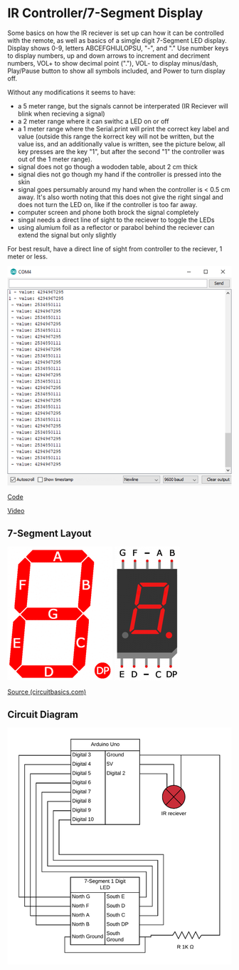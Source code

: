 # IR Controller/7-Segment Display

Some basics on how the IR reciever is set up can how it can be controlled with the remote, as well as basics of a simgle digit 7-Segment LED display. 
Display shows 0-9, letters ABCEFGHIJLOPSU, "-", and "." Use number keys to display numbers, up and down arrows to increment and decriment numbers, VOL+ to show decimal point ("."), VOL- to display minus/dash, Play/Pause button to show all symbols included, and Power to turn display off.

Without any modifications it seems to have:
- a 5 meter range, but the signals cannot be interperated (IR Reciever will blink when recieving a signal)
- a 2 meter range where it can swithc a LED on or off
- a 1 meter range where the Serial.print will print the correct key label and value (outside this range the korrect key will not be written, but the value iss, and an additionally value is written, see the picture below, all key presses are the key "1", but after the second "1" the controller was out of the 1 meter range).
- signal does not go though a wododen table, about 2 cm thick
- signal dies not go though my hand if the controller is pressed into the skin
- signal goes persumably around my hand when the controller is < 0.5 cm away. It's also worth noting that this does not give the right singal and does not turn the LED on, like if the controller is too far away.
- computer screen and phone both brock the signal completely
- singal needs a direct line of sight to the reciever to toggle the LEDs
- using alumium foil as a reflector or parabol behind the reciever can extend the signal but only slightly

For best result, have a direct line of sight from controller to the reciever, 1 meter or less.

![Signal Output](./signal-output.png)

[Code](./ir-controller-seven-segment.ino)

[Video](./ir-controller-seven-segment.mp4)

## 7-Segment Layout

![Segment Layout](./segment-layout.png)
![Pin Layout](./pin-layout.png)

[Source (circuitbasics.com)](https://www.circuitbasics.com/arduino-7-segment-display-tutorial/)

## Circuit Diagram

![Circuit Diagram](./ir-controller-seven-segment.png)